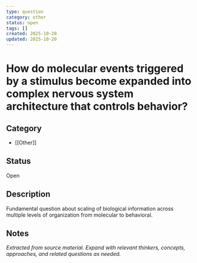 ```yaml
---
type: question
category: other
status: open
tags: []
created: 2025-10-20
updated: 2025-10-20
---
```


# How do molecular events triggered by a stimulus become expanded into complex nervous system architecture that controls behavior?

## Category

- [[Other]]

## Status

Open

## Description

Fundamental question about scaling of biological information across multiple levels of organization from molecular to behavioral.

## Notes

*Extracted from source material. Expand with relevant thinkers, concepts, approaches, and related questions as needed.*
